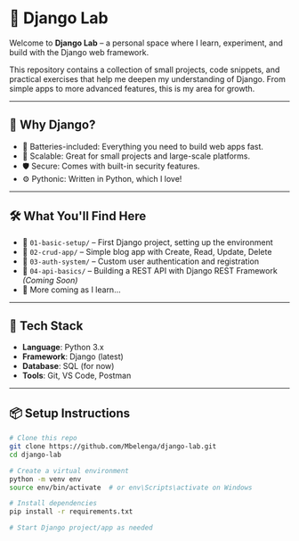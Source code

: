 # 🧪 Django Lab

Welcome to **Django Lab** – a personal space where I learn, experiment, and build with the Django web framework.

This repository contains a collection of small projects, code snippets, and practical exercises that help me deepen my understanding of Django. From simple apps to more advanced features, this is my area for growth.

---

## 🚀 Why Django?

- 🔗 Batteries-included: Everything you need to build web apps fast.
- 🧩 Scalable: Great for small projects and large-scale platforms.
- 🛡️ Secure: Comes with built-in security features.
- ⚙️ Pythonic: Written in Python, which I love!

---

## 🛠️ What You'll Find Here

- 📁 `01-basic-setup/` – First Django project, setting up the environment
- 📁 `02-crud-app/` – Simple blog app with Create, Read, Update, Delete
- 📁 `03-auth-system/` – Custom user authentication and registration
- 📁 `04-api-basics/` – Building a REST API with Django REST Framework *(Coming Soon)*
- 📁 More coming as I learn...

---

## 🧰 Tech Stack

- **Language**: Python 3.x
- **Framework**: Django (latest)
- **Database**: SQL (for now)
- **Tools**: Git, VS Code, Postman

---

## 📦 Setup Instructions

```bash
# Clone this repo
git clone https://github.com/Mbelenga/django-lab.git
cd django-lab

# Create a virtual environment
python -m venv env
source env/bin/activate  # or env\Scripts\activate on Windows

# Install dependencies
pip install -r requirements.txt

# Start Django project/app as needed

